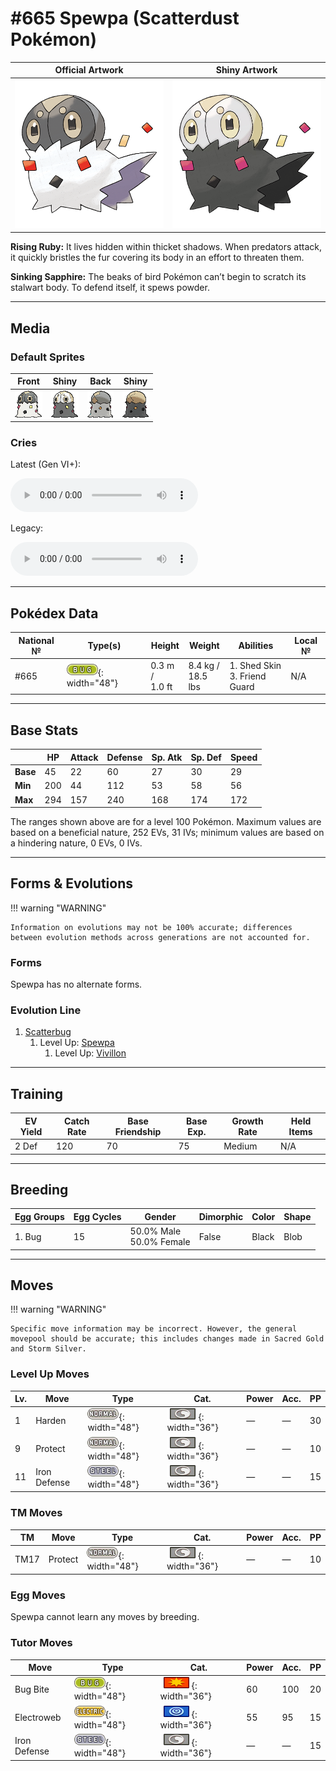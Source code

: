# #665 Spewpa (Scatterdust Pokémon)

| Official Artwork | Shiny Artwork |
|------------------|---------------|
| ![Official Artwork](../assets/sprites/spewpa/official.png "Spewpa") | ![Shiny Artwork](../assets/sprites/spewpa/official_shiny.png "Spewpa") |

**Rising Ruby:** It lives hidden within thicket shadows. When predators attack, it quickly bristles the fur covering its body in an effort to threaten them.

**Sinking Sapphire:** The beaks of bird Pokémon can’t begin to scratch its stalwart body. To defend itself, it spews powder.

---

## Media

### Default Sprites

| Front | Shiny | Back | Shiny |
|-------|-------|------|-------|
| ![Spewpa](../assets/sprites/spewpa/front.gif "Spewpa: The beaks of bird Pokémon can’t begin to scratch its stalwart body. To defend itself, it spews powder.") | ![Spewpa](../assets/sprites/spewpa/front_shiny.gif "Spewpa: The beaks of bird Pokémon can’t begin to scratch its stalwart body. To defend itself, it spews powder.") | ![Spewpa](../assets/sprites/spewpa/back.gif "Spewpa: The beaks of bird Pokémon can’t begin to scratch its stalwart body. To defend itself, it spews powder.") | ![Spewpa](../assets/sprites/spewpa/back_shiny.gif "Spewpa: The beaks of bird Pokémon can’t begin to scratch its stalwart body. To defend itself, it spews powder.") |

### Cries

Latest (Gen VI+):

<audio controls>
<source src='../../assets/cries/spewpa/latest.ogg' type='audio/ogg'>
  Your browser does not support the audio element.
</audio>

Legacy:

<audio controls>
<source src='../../assets/cries/spewpa/legacy.ogg' type='audio/ogg'>
  Your browser does not support the audio element.
</audio>

---

## Pokédex Data

| National № | Type(s) | Height | Weight | Abilities | Local № |
|------------|---------|--------|--------|-----------|---------|
| #665 | ![bug](../assets/types/bug.png "Bug"){: width="48"} | 0.3 m /<br>1.0 ft | 8.4 kg /<br>18.5 lbs | 1. <span class="tooltip" title="The Pokémon may heal its own status conditions.">Shed Skin</span><br>3. <span class="tooltip" title="Reduces damage done to allies.">Friend Guard</span> | N/A |

---

## Base Stats
|   | HP | Attack | Defense | Sp. Atk | Sp. Def | Speed |
|---|----|--------|---------|---------|---------|-------|
| **Base** | 45 | 22 | 60 | 27 | 30 | 29 |
| **Min** | 200 | 44 | 112 | 53 | 58 | 56 |
| **Max** | 294 | 157 | 240 | 168 | 174 | 172 |

The ranges shown above are for a level 100 Pokémon. Maximum values are based on a beneficial nature, 252 EVs, 31 IVs; minimum values are based on a hindering nature, 0 EVs, 0 IVs.

---

## Forms & Evolutions

!!! warning "WARNING"

    Information on evolutions may not be 100% accurate; differences between evolution methods across generations are not accounted for.

### Forms

Spewpa has no alternate forms.

### Evolution Line

1. [Scatterbug](scatterbug.md/)
    1. Level Up: [Spewpa](spewpa.md/)
        1. Level Up: [Vivillon](vivillon.md/)





---

## Training

| EV Yield | Catch Rate | Base Friendship | Base Exp. | Growth Rate | Held Items |
|----------|------------|-----------------|-----------|-------------|------------|
| 2 Def | 120 | 70 | 75 | Medium | N/A |

---

## Breeding

| Egg Groups | Egg Cycles | Gender | Dimorphic | Color | Shape |
|------------|------------|--------|-----------|-------|-------|
| 1. Bug | 15 | 50.0% Male<br>50.0% Female | False | Black | Blob |

---

## Moves

!!! warning "WARNING"

    Specific move information may be incorrect. However, the general movepool should be accurate; this includes changes made in Sacred Gold and Storm Silver.

### Level Up Moves

| Lv. | Move | Type | Cat. | Power | Acc. | PP |
| --- | --- | --- | --- | --- | --- | --- |
| 1 | <span class="tooltip" title="The user stiffens all the muscles in its body to raise its Defense stat.">Harden</span> | ![normal](../assets/types/normal.png "Normal"){: width="48"} | ![status](../assets/move_category/status.png "Status"){: width="36"} | — | — | 30 |
| 9 | <span class="tooltip" title="Enables the user to evade all attacks. Its chance of failing rises if it is used in succession.">Protect</span> | ![normal](../assets/types/normal.png "Normal"){: width="48"} | ![status](../assets/move_category/status.png "Status"){: width="36"} | — | — | 10 |
| 11 | <span class="tooltip" title="The user hardens its body’s surface like iron, sharply raising its Defense stat.">Iron Defense</span> | ![steel](../assets/types/steel.png "Steel"){: width="48"} | ![status](../assets/move_category/status.png "Status"){: width="36"} | — | — | 15 |

### TM Moves

| TM | Move | Type | Cat. | Power | Acc. | PP |
| --- | --- | --- | --- | --- | --- | --- |
| TM17 | <span class="tooltip" title="Enables the user to evade all attacks. Its chance of failing rises if it is used in succession.">Protect</span> | ![normal](../assets/types/normal.png "Normal"){: width="48"} | ![status](../assets/move_category/status.png "Status"){: width="36"} | — | — | 10 |

### Egg Moves

Spewpa cannot learn any moves by breeding.
### Tutor Moves

| Move | Type | Cat. | Power | Acc. | PP |
| --- | --- | --- | --- | --- | --- |
| <span class="tooltip" title="The user bites the target. If the target is holding a Berry, the user eats it and gains its effect.">Bug Bite</span> | ![bug](../assets/types/bug.png "Bug"){: width="48"} | ![physical](../assets/move_category/physical.png "Physical"){: width="36"} | 60 | 100 | 20 |
| <span class="tooltip" title="The user attacks and captures opposing Pokémon using an electric net. This lowers their Speed stat.">Electroweb</span> | ![electric](../assets/types/electric.png "Electric"){: width="48"} | ![special](../assets/move_category/special.png "Special"){: width="36"} | 55 | 95 | 15 |
| <span class="tooltip" title="The user hardens its body’s surface like iron, sharply raising its Defense stat.">Iron Defense</span> | ![steel](../assets/types/steel.png "Steel"){: width="48"} | ![status](../assets/move_category/status.png "Status"){: width="36"} | — | — | 15 |

